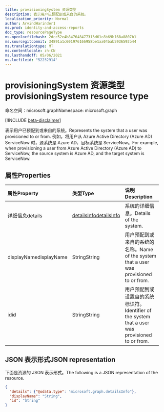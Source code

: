 ```yaml
---
title: provisioningSystem 资源类型
description: 表示用户已预配到或来自的系统。
localization_priority: Normal
author: ArvindHarinder1
ms.prod: identity-and-access-reports
doc_type: resourcePageType
ms.openlocfilehash: 2dcc52e4b847648477313d61c8b69b168a8807b1
ms.sourcegitcommit: 34891a1c601976166958be1aa04bab5936592b44
ms.translationtype: MT
ms.contentlocale: zh-CN
ms.lasthandoff: 05/06/2021
ms.locfileid: "52232914"
---
```

# <a name="provisioningsystem-resource-type"></a><span data-ttu-id="244b6-103">provisioningSystem 资源类型</span><span class="sxs-lookup"><span data-stu-id="244b6-103">provisioningSystem resource type</span></span>

<span data-ttu-id="244b6-104">命名空间：microsoft.graph</span><span class="sxs-lookup"><span data-stu-id="244b6-104">Namespace: microsoft.graph</span></span>

[!INCLUDE [beta-disclaimer](../../includes/beta-disclaimer.md)]

<span data-ttu-id="244b6-105">表示用户已预配到或来自的系统。</span><span class="sxs-lookup"><span data-stu-id="244b6-105">Represents the system that a user was provisioned to or from.</span></span> <span data-ttu-id="244b6-106">例如，将用户从 Azure Active Directory (Azure AD) ServiceNow 时，源系统是 Azure AD，目标系统是 ServiceNow。</span><span class="sxs-lookup"><span data-stu-id="244b6-106">For example, when provisioning a user from Azure Active Directory (Azure AD) to ServiceNow, the source system is Azure AD, and the target system is ServiceNow.</span></span>

## <a name="properties"></a><span data-ttu-id="244b6-107">属性</span><span class="sxs-lookup"><span data-stu-id="244b6-107">Properties</span></span>

| <span data-ttu-id="244b6-108">属性</span><span class="sxs-lookup"><span data-stu-id="244b6-108">Property</span></span>     | <span data-ttu-id="244b6-109">类型</span><span class="sxs-lookup"><span data-stu-id="244b6-109">Type</span></span>        | <span data-ttu-id="244b6-110">说明</span><span class="sxs-lookup"><span data-stu-id="244b6-110">Description</span></span> |
|:-------------|:------------|:------------|
|<span data-ttu-id="244b6-111">详细信息</span><span class="sxs-lookup"><span data-stu-id="244b6-111">details</span></span>|[<span data-ttu-id="244b6-112">detailsInfo</span><span class="sxs-lookup"><span data-stu-id="244b6-112">detailsInfo</span></span>](detailsinfo.md)|<span data-ttu-id="244b6-113">系统的详细信息。</span><span class="sxs-lookup"><span data-stu-id="244b6-113">Details of the system.</span></span>|
|<span data-ttu-id="244b6-114">displayName</span><span class="sxs-lookup"><span data-stu-id="244b6-114">displayName</span></span>|<span data-ttu-id="244b6-115">String</span><span class="sxs-lookup"><span data-stu-id="244b6-115">String</span></span>|<span data-ttu-id="244b6-116">用户预配到或来自的系统的名称。</span><span class="sxs-lookup"><span data-stu-id="244b6-116">Name of the system that a user was provisioned to or from.</span></span>|
|<span data-ttu-id="244b6-117">id</span><span class="sxs-lookup"><span data-stu-id="244b6-117">id</span></span>|<span data-ttu-id="244b6-118">String</span><span class="sxs-lookup"><span data-stu-id="244b6-118">String</span></span>|<span data-ttu-id="244b6-119">用户预配到或设置自的系统标识符。</span><span class="sxs-lookup"><span data-stu-id="244b6-119">Identifier of the system that a user was provisioned to or from.</span></span>|

## <a name="json-representation"></a><span data-ttu-id="244b6-120">JSON 表示形式</span><span class="sxs-lookup"><span data-stu-id="244b6-120">JSON representation</span></span>

<span data-ttu-id="244b6-121">下面是资源的 JSON 表示形式。</span><span class="sxs-lookup"><span data-stu-id="244b6-121">The following is a JSON representation of the resource.</span></span>

<!-- {
  "blockType": "resource",
  "optionalProperties": [

  ],
  "@odata.type": "microsoft.graph.provisioningSystem",
  "baseType": null
}-->

```json
{
  "details": {"@odata.type": "microsoft.graph.detailsInfo"},
  "displayName": "String",
  "id": "String"
}
```

<!-- uuid: 16cd6b66-4b1a-43a1-adaf-3a886856ed98
2019-02-04 14:57:30 UTC -->
<!-- {
  "type": "#page.annotation",
  "description": "provisioningSystem resource",
  "keywords": "",
  "section": "documentation",
  "tocPath": ""
}-->


